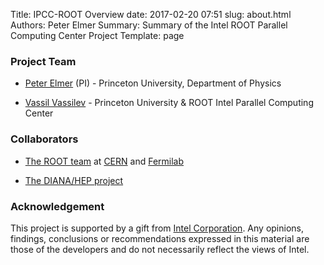 Title: IPCC-ROOT Overview
date: 2017-02-20 07:51
slug: about.html
Authors: Peter Elmer
Summary: Summary of the Intel ROOT Parallel Computing Center Project
Template: page

### Project Team

  * [Peter Elmer](https://phy.princeton.edu/people/g-j-peter-elmer) (PI) - Princeton University, Department of Physics

  * [Vassil Vassilev](https://github.com/vgvassilev/) - Princeton University & ROOT Intel Parallel Computing Center

### Collaborators

  * [The ROOT team](https://root.cern.ch/team) at [CERN](http://home.cern) and [Fermilab](http://www.fnal.gov)

  * [The DIANA/HEP project](http://diana-hep.org/)

### Acknowledgement

This project is supported by a gift from [Intel Corporation](http://www.intel.com). Any opinions, findings, conclusions or recommendations expressed in this material are those of the developers and do not necessarily reflect the views of Intel.



